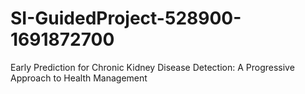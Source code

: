 # SI-GuidedProject-528900-1691872700
Early Prediction for Chronic Kidney Disease Detection: A Progressive Approach to Health Management

